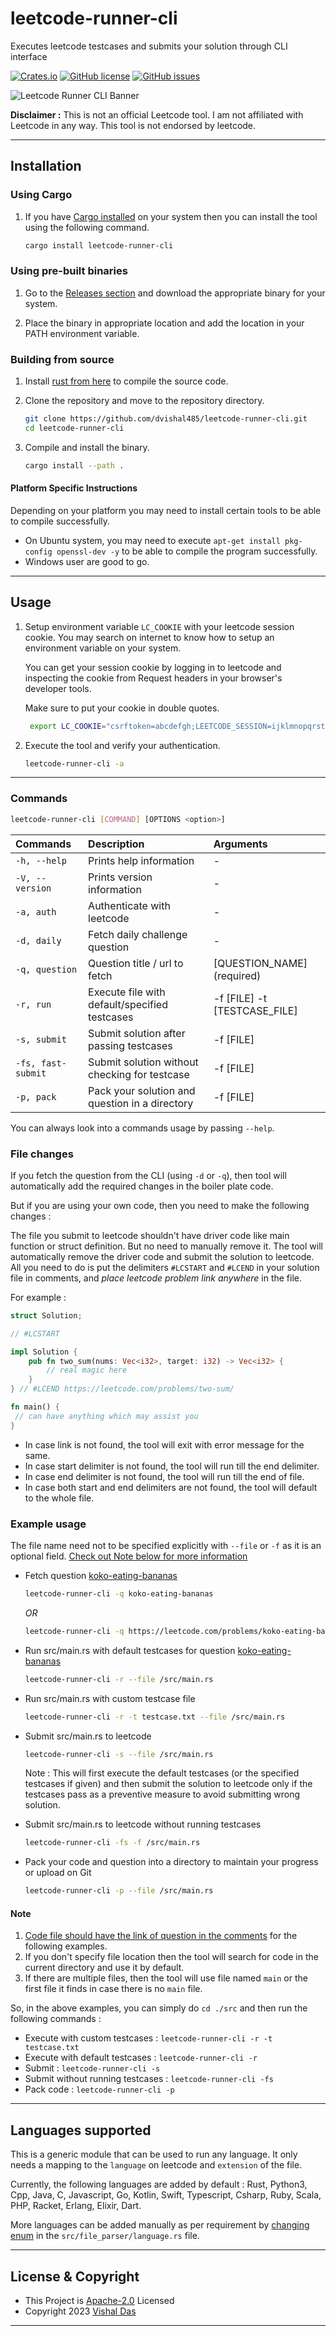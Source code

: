 # leetcode-runner-cli

Executes leetcode testcases and submits your solution through CLI interface

[![Crates.io](https://img.shields.io/crates/v/leetcode-runner-cli)](https://crates.io/crates/leetcode-runner-cli/)
[![GitHub license](https://img.shields.io/github/license/dvishal485/leetcode-runner-cli)](/LICENSE)
[![GitHub issues](https://img.shields.io/github/issues/dvishal485/leetcode-runner-cli)](https://github.com/dvishal485/leetcode-runner-cli/issues)

![Leetcode Runner CLI Banner](cli-banner.png)

**Disclaimer :** This is not an official Leetcode tool. I am not affiliated with Leetcode in any way. This tool is not endorsed by leetcode.

---

## Installation

### Using Cargo

1. If you have [Cargo installed](https://doc.rust-lang.org/cargo/getting-started/installation.html) on your system then you can install the tool using the following command.

    ```bash
    cargo install leetcode-runner-cli
    ```

### Using pre-built binaries

1. Go to the [Releases section](https://github.com/dvishal485/leetcode-runner-cli/releases) and download the appropriate binary for your system.

2. Place the binary in appropriate location and add the location in your PATH environment variable.

### Building from source

1. Install [rust from here](https://www.rust-lang.org/tools/install) to compile the source code.

1. Clone the repository and move to the repository directory.

    ```bash
    git clone https://github.com/dvishal485/leetcode-runner-cli.git
    cd leetcode-runner-cli
    ```

1. Compile and install the binary.

    ```bash
    cargo install --path .
    ```

#### Platform Specific Instructions

Depending on your platform you may need to install certain tools to be able to compile successfully.

- On Ubuntu system, you may need to execute `apt-get install pkg-config openssl-dev -y` to be able to compile the program successfully.
- Windows user are good to go.

---

## Usage

1. Setup environment variable `LC_COOKIE` with your leetcode session cookie. You may search on internet to know how to setup an environment variable on your system.

   You can get your session cookie by logging in to leetcode and inspecting the cookie from Request headers in your browser's developer tools.

   Make sure to put your cookie in double quotes.

   ```bash
    export LC_COOKIE="csrftoken=abcdefgh;LEETCODE_SESSION=ijklmnopqrstuvwxyz;"
    ```

2. Execute the tool and verify your authentication.

    ```bash
    leetcode-runner-cli -a
    ```

---

### Commands

```bash
leetcode-runner-cli [COMMAND] [OPTIONS <option>]
```

| Commands           | Description                                    | Arguments                    |
| :----------------- | :--------------------------------------------- | :--------------------------- |
| `-h, --help`       | Prints help information                        | -                            |
| `-V, --version`    | Prints version information                     | -                            |
| `-a, auth`         | Authenticate with leetcode                     | -                            |
| `-d, daily`        | Fetch daily challenge question                 | -                            |
| `-q, question`     | Question title / url to fetch                  | [QUESTION_NAME] (required)   |
| `-r, run`          | Execute file with default/specified testcases  | -f [FILE] -t [TESTCASE_FILE] |
| `-s, submit`       | Submit solution after passing testcases        | -f [FILE]                    |
| `-fs, fast-submit` | Submit solution without checking for testcase  | -f [FILE]                    |
| `-p, pack`         | Pack your solution and question in a directory | -f [FILE]                    |

You can always look into a commands usage by passing `--help`.

### File changes

If you fetch the question from the CLI (using `-d` or `-q`), then tool will automatically add the required changes in the boiler plate code.

But if you are using your own code, then you need to make the following changes :

The file you submit to leetcode shouldn't have driver code like main function or struct definition. But no need to manually remove it. The tool will automatically remove the driver code and submit the solution to leetcode. All you need to do is put the delimiters `#LCSTART` and `#LCEND` in your solution file in comments, and *place leetcode problem link anywhere* in the file.

For example :

```rust
struct Solution;

// #LCSTART

impl Solution {
    pub fn two_sum(nums: Vec<i32>, target: i32) -> Vec<i32> {
        // real magic here
    }
} // #LCEND https://leetcode.com/problems/two-sum/ 

fn main() {
 // can have anything which may assist you
}
```

- In case link is not found, the tool will exit with error message for the same.
- In case start delimiter is not found, the tool will run till the end delimiter.
- In case end delimiter is not found, the tool will run till the end of file.
- In case both start and end delimiters are not found, the tool will default to the whole file.

### Example usage

The file name need not to be specified explicitly with `--file` or `-f` as it is an optional field. [Check out Note below for more information](#note)

- Fetch question [koko-eating-bananas](https://leetcode.com/problems/koko-eating-bananas/)

    ```bash
    leetcode-runner-cli -q koko-eating-bananas
    ```

    *OR*

    ```bash
    leetcode-runner-cli -q https://leetcode.com/problems/koko-eating-bananas/
    ```

- Run src/main.rs with default testcases for question [koko-eating-bananas](https://leetcode.com/problems/koko-eating-bananas/)

    ```bash
    leetcode-runner-cli -r --file /src/main.rs
    ```

- Run src/main.rs with custom testcase file

    ```bash
    leetcode-runner-cli -r -t testcase.txt --file /src/main.rs
    ```

- Submit src/main.rs to leetcode

    ```bash
    leetcode-runner-cli -s --file /src/main.rs
    ```

    Note : This will first execute the default testcases (or the specified testcases if given) and then submit the solution to leetcode only if the testcases pass as a preventive measure to avoid submitting wrong solution.

- Submit src/main.rs to leetcode without running testcases

    ```bash
    leetcode-runner-cli -fs -f /src/main.rs
    ```

- Pack your code and question into a directory to maintain your progress or upload on Git

    ```bash
    leetcode-runner-cli -p --file /src/main.rs
    ```

#### Note

1. [Code file should have the link of question in the comments](#file-changes) for the following examples.
2. If you don't specify file location then the tool will search for code in the current directory and use it by default.
3. If there are multiple files, then the tool will use file named `main` or the first file it finds in case there is no `main` file.

So, in the above examples, you can simply do `cd ./src` and then run the following commands :

- Execute with custom testcases : `leetcode-runner-cli -r -t testcase.txt`
- Execute with default testcases : `leetcode-runner-cli -r`
- Submit : `leetcode-runner-cli -s`
- Submit without running testcases : `leetcode-runner-cli -fs`
- Pack code : `leetcode-runner-cli -p`
  
---

## Languages supported

This is a generic module that can be used to run any language. It only needs a mapping to the `language` on leetcode and `extension` of the file.

Currently, the following languages are added by default :
Rust, Python3, Cpp, Java, C, Javascript, Go, Kotlin, Swift, Typescript, Csharp, Ruby, Scala, PHP, Racket, Erlang, Elixir, Dart.

More languages can be added manually as per requirement by [changing enum](https://github.com/dvishal485/leetcode-runner-cli/blob/main/src/file_parser/language.rs) in the `src/file_parser/language.rs` file.

---

## License & Copyright

- This Project is [Apache-2.0](./LICENSE) Licensed
- Copyright 2023 [Vishal Das](https://github.com/dvishal485)

---
